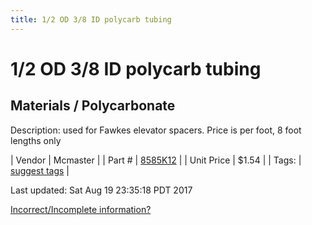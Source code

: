 ```yaml
---
title: 1/2 OD 3/8 ID polycarb tubing
---
```


# 1/2 OD 3/8 ID polycarb tubing
## Materials / Polycarbonate
Description: 	used for Fawkes elevator spacers. Price is per foot, 8 foot lengths only 

| Vendor | Mcmaster | 
| Part # | [8585K12](https://www.mcmaster.com/#8585K12) | 
| Unit Price | $1.54 | 
| Tags: | [suggest tags](https://docs.google.com/forms/d/e/1FAIpQLSeWyY8v3RgOty-MyWmh9U0iivNYN_molChYyS-0U-o-kOAv_g/viewform) | 

Last updated: Sat Aug 19 23:35:18 PDT 2017

 [Incorrect/Incomplete information?](https://docs.google.com/forms/d/e/1FAIpQLSeWyY8v3RgOty-MyWmh9U0iivNYN_molChYyS-0U-o-kOAv_g/viewform)